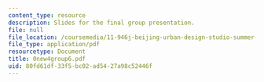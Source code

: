 ```yaml
---
content_type: resource
description: Slides for the final group presentation.
file: null
file_location: /coursemedia/11-946j-beijing-urban-design-studio-summer-2004/80fd61df33f5bc02ad5427a98c52446f_0new4group6.pdf
file_type: application/pdf
resourcetype: Document
title: 0new4group6.pdf
uid: 80fd61df-33f5-bc02-ad54-27a98c52446f
---
```


